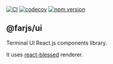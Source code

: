 
[![CI](https://github.com/farjs/farjs-ui/actions/workflows/ci.yml/badge.svg?branch=main)](https://github.com/farjs/farjs-ui/actions/workflows/ci.yml?query=workflow%3Aci+branch%3Amain)
[![codecov](https://codecov.io/gh/farjs/farjs-ui/branch/main/graph/badge.svg?token=KRWHJ8W2LG)](https://codecov.io/gh/farjs/farjs-ui)
[![npm version](https://img.shields.io/npm/v/@farjs/ui)](https://www.npmjs.com/package/@farjs/ui)

## @farjs/ui

Terminal UI React.js components library.

It uses [react-blessed](https://github.com/Yomguithereal/react-blessed) renderer.
